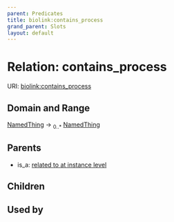 ```yaml
---
parent: Predicates
title: biolink:contains_process
grand_parent: Slots
layout: default
---
```


# Relation: contains_process




URI: [biolink:contains_process](https://w3id.org/biolink/vocab/contains_process)

## Domain and Range

[NamedThing](NamedThing.md) ->  <sub>0..\*</sub> [NamedThing](NamedThing.md)

## Parents

 *  is_a: [related to at instance level](related_to_at_instance_level.md)

## Children


## Used by

